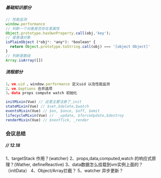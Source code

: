 ##### 基础知识部分

```javascript
// 性能监测
window.performance 
// 判断一个对象是否存在某属性
Object.prototype.hasOwnProperty.call(obj,'key'); 
// 是普通对象
isPlainObject (*obj*: *any*): *boolean* {
  return Object.prototype.toString.call(obj) === '[object Object]'
}
// 判断是数组
Array.isArray([])
```



##### 流程部分

```javascript
1、vm.uid 、window.performance 定义uid 以及性能监测
2、vm.$options 合并选项
3、data props compute watch 初始化

initMixin(Vue) // 这里主要注册了_init
stateMixin(Vue) // $set,$delete,$watch
eventsMixin(Vue) // $on, $once, $off, $emit
lifecycleMixin(Vue) //  _update, $forceUpdate,$destroy
renderMixin(Vue) // $nextTick, _render 
```



### 会议总结

##### // 12.18

1、targetStack 作用？(watcher)
2、props,data,computed,watch 的响应式原理？(Wather, defineReactive)
3、data数据怎么挂载到vm实例上面的？（initData）
4、Object/Array拦截？
5、watcher 异步更新？
